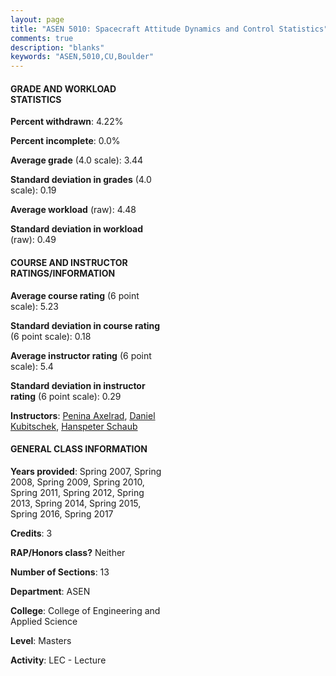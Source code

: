 ```yaml
---
layout: page
title: "ASEN 5010: Spacecraft Attitude Dynamics and Control Statistics"
comments: true
description: "blanks"
keywords: "ASEN,5010,CU,Boulder"
---
```

<head>
<script src="https://ajax.googleapis.com/ajax/libs/jquery/2.1.3/jquery.min.js"></script>
<script src="https://dl.dropboxusercontent.com/s/pc42nxpaw1ea4o9/highcharts.js?dl=0"></script>
<!-- <script src="../assets/js/highcharts.js"></script> -->
<style type="text/css">@font-face {
	font-family: "Bebas Neue";
	src: url(https://www.filehosting.org/file/details/544349/BebasNeue Regular.otf) format("opentype");
	}
	h1.Bebas { 
		font-family: "Bebas Neue", Verdana, Tahoma;
	}
</style>
</head>
<body>
	<div id="container" style="float: right; width: 45%; height: 88%; margin-left: 2.5%; margin-right: 2.5%;"></div>
	<script language="JavaScript">
		$(document).ready(function() {
		var chart = {type: 'column'};
		var title = {text: 'Grade Distribution'};
		var xAxis = {categories: ['A','B','C','D','F'],crosshair: true};
		var yAxis = {min: 0,title: {text: 'Percentage'}};
		var tooltip = {headerFormat: '<center><b><span style="font-size:20px">{point.key}</span></b></center>',
		               pointFormat: '<td style="padding:0"><b>{point.y:.1f}%</b></td>',
		               footerFormat: '</table>',shared: true,useHTML: true};
		var plotOptions = {column: {pointPadding: 0.0,borderWidth: 0}};  
		var credits = {enabled: false};var series= [{name: 'Percent',data: [60.57,29.89,6.0,2.09,1.45,]}];
		var json = {};
		json.chart = chart;
		json.title = title;
		json.tooltip = tooltip;
		json.xAxis = xAxis;
		json.yAxis = yAxis;  
		json.series = series;
		json.plotOptions = plotOptions;  
		json.credits = credits;
		$('#container').highcharts(json);
	});
	</script>
</body>
			   
#### GRADE AND WORKLOAD STATISTICS

**Percent withdrawn**: 4.22%

**Percent incomplete**: 0.0%

**Average grade** (4.0 scale): 3.44

**Standard deviation in grades** (4.0 scale): 0.19

**Average workload** (raw): 4.48

**Standard deviation in workload** (raw): 0.49

#### COURSE AND INSTRUCTOR RATINGS/INFORMATION

**Average course rating** (6 point scale): 5.23

**Standard deviation in course rating** (6 point scale): 0.18

**Average instructor rating** (6 point scale): 5.4

**Standard deviation in instructor rating** (6 point scale): 0.29

**Instructors**: <a href='../../instructors/Penina_Axelrad'>Penina Axelrad</a>, <a href='../../instructors/Daniel_Kubitschek'>Daniel Kubitschek</a>, <a href='../../instructors/Hanspeter_Schaub'>Hanspeter Schaub</a>

#### GENERAL CLASS INFORMATION

**Years provided**: Spring 2007, Spring 2008, Spring 2009, Spring 2010, Spring 2011, Spring 2012, Spring 2013, Spring 2014, Spring 2015, Spring 2016, Spring 2017

**Credits**: 3

**RAP/Honors class?** Neither

**Number of Sections**: 13

**Department**: ASEN

**College**: College of Engineering and Applied Science

**Level**: Masters

**Activity**: LEC - Lecture
